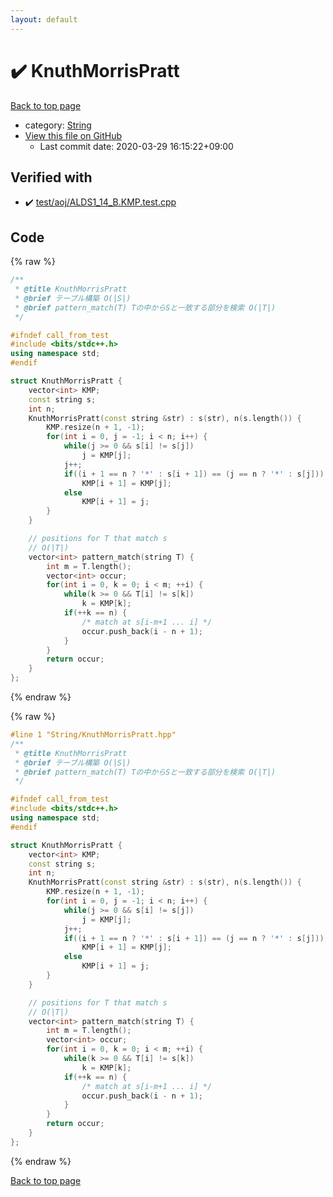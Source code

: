 ```yaml
---
layout: default
---
```


<!-- mathjax config similar to math.stackexchange -->
<script type="text/javascript" async
  src="https://cdnjs.cloudflare.com/ajax/libs/mathjax/2.7.5/MathJax.js?config=TeX-MML-AM_CHTML">
</script>
<script type="text/x-mathjax-config">
  MathJax.Hub.Config({
    TeX: { equationNumbers: { autoNumber: "AMS" }},
    tex2jax: {
      inlineMath: [ ['$','$'] ],
      processEscapes: true
    },
    "HTML-CSS": { matchFontHeight: false },
    displayAlign: "left",
    displayIndent: "2em"
  });
</script>

<script type="text/javascript" src="https://cdnjs.cloudflare.com/ajax/libs/jquery/3.4.1/jquery.min.js"></script>
<script src="https://cdn.jsdelivr.net/npm/jquery-balloon-js@1.1.2/jquery.balloon.min.js" integrity="sha256-ZEYs9VrgAeNuPvs15E39OsyOJaIkXEEt10fzxJ20+2I=" crossorigin="anonymous"></script>
<script type="text/javascript" src="../../assets/js/copy-button.js"></script>
<link rel="stylesheet" href="../../assets/css/copy-button.css" />


# :heavy_check_mark: KnuthMorrisPratt

<a href="../../index.html">Back to top page</a>

* category: <a href="../../index.html#27118326006d3829667a400ad23d5d98">String</a>
* <a href="{{ site.github.repository_url }}/blob/master/String/KnuthMorrisPratt.hpp">View this file on GitHub</a>
    - Last commit date: 2020-03-29 16:15:22+09:00




## Verified with

* :heavy_check_mark: <a href="../../verify/test/aoj/ALDS1_14_B.KMP.test.cpp.html">test/aoj/ALDS1_14_B.KMP.test.cpp</a>


## Code

<a id="unbundled"></a>
{% raw %}
```cpp
/**
 * @title KnuthMorrisPratt
 * @brief テーブル構築 O(|S|)
 * @brief pattern_match(T) Tの中からSと一致する部分を検索 O(|T|)
 */

#ifndef call_from_test
#include <bits/stdc++.h>
using namespace std;
#endif

struct KnuthMorrisPratt {
    vector<int> KMP;
    const string s;
    int n;
    KnuthMorrisPratt(const string &str) : s(str), n(s.length()) {
        KMP.resize(n + 1, -1);
        for(int i = 0, j = -1; i < n; i++) {
            while(j >= 0 && s[i] != s[j])
                j = KMP[j];
            j++;
            if((i + 1 == n ? '*' : s[i + 1]) == (j == n ? '*' : s[j]))
                KMP[i + 1] = KMP[j];
            else
                KMP[i + 1] = j;
        }
    }

    // positions for T that match s
    // O(|T|)
    vector<int> pattern_match(string T) {
        int m = T.length();
        vector<int> occur;
        for(int i = 0, k = 0; i < m; ++i) {
            while(k >= 0 && T[i] != s[k])
                k = KMP[k];
            if(++k == n) {
                /* match at s[i-m+1 ... i] */
                occur.push_back(i - n + 1);
            }
        }
        return occur;
    }
};

```
{% endraw %}

<a id="bundled"></a>
{% raw %}
```cpp
#line 1 "String/KnuthMorrisPratt.hpp"
/**
 * @title KnuthMorrisPratt
 * @brief テーブル構築 O(|S|)
 * @brief pattern_match(T) Tの中からSと一致する部分を検索 O(|T|)
 */

#ifndef call_from_test
#include <bits/stdc++.h>
using namespace std;
#endif

struct KnuthMorrisPratt {
    vector<int> KMP;
    const string s;
    int n;
    KnuthMorrisPratt(const string &str) : s(str), n(s.length()) {
        KMP.resize(n + 1, -1);
        for(int i = 0, j = -1; i < n; i++) {
            while(j >= 0 && s[i] != s[j])
                j = KMP[j];
            j++;
            if((i + 1 == n ? '*' : s[i + 1]) == (j == n ? '*' : s[j]))
                KMP[i + 1] = KMP[j];
            else
                KMP[i + 1] = j;
        }
    }

    // positions for T that match s
    // O(|T|)
    vector<int> pattern_match(string T) {
        int m = T.length();
        vector<int> occur;
        for(int i = 0, k = 0; i < m; ++i) {
            while(k >= 0 && T[i] != s[k])
                k = KMP[k];
            if(++k == n) {
                /* match at s[i-m+1 ... i] */
                occur.push_back(i - n + 1);
            }
        }
        return occur;
    }
};

```
{% endraw %}

<a href="../../index.html">Back to top page</a>

